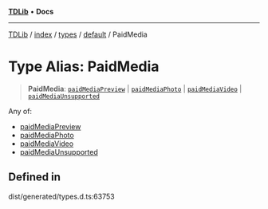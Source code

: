 [**TDLib**](../../../../../../README.md) • **Docs**

***

[TDLib](../../../../../../modules.md) / [index](../../../../../README.md) / [types](../../../README.md) / [default](../README.md) / PaidMedia

# Type Alias: PaidMedia

> **PaidMedia**: [`paidMediaPreview`](paidMediaPreview.md) \| [`paidMediaPhoto`](paidMediaPhoto.md) \| [`paidMediaVideo`](paidMediaVideo.md) \| [`paidMediaUnsupported`](paidMediaUnsupported.md)

Any of:
- [paidMediaPreview](paidMediaPreview.md)
- [paidMediaPhoto](paidMediaPhoto.md)
- [paidMediaVideo](paidMediaVideo.md)
- [paidMediaUnsupported](paidMediaUnsupported.md)

## Defined in

dist/generated/types.d.ts:63753
